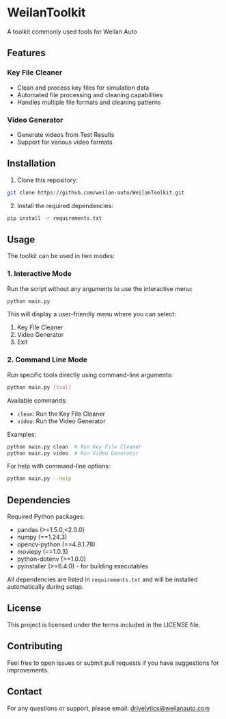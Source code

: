 # WeilanToolkit
A toolkit commonly used tools for Weilan Auto

## Features

### Key File Cleaner
- Clean and process key files for simulation data
- Automated file processing and cleaning capabilities
- Handles multiple file formats and cleaning patterns

### Video Generator
- Generate videos from Test Results
- Support for various video formats

## Installation

1. Clone this repository:
```bash
git clone https://github.com/weilan-auto/WeilanToolkit.git
```

2. Install the required dependencies:
```bash
pip install -r requirements.txt
```

## Usage

The toolkit can be used in two modes:

### 1. Interactive Mode
Run the script without any arguments to use the interactive menu:
```bash
python main.py
```

This will display a user-friendly menu where you can select:
1. Key File Cleaner
2. Video Generator
0. Exit

### 2. Command Line Mode
Run specific tools directly using command-line arguments:
```bash
python main.py [tool]
```

Available commands:
- `clean`: Run the Key File Cleaner
- `video`: Run the Video Generator

Examples:
```bash
python main.py clean  # Run Key File Cleaner
python main.py video  # Run Video Generator
```

For help with command-line options:
```bash
python main.py --help
```

## Dependencies

Required Python packages:
- pandas (>=1.5.0,<2.0.0)
- numpy (==1.24.3)
- opencv-python (==4.8.1.78)
- moviepy (==1.0.3)
- python-dotenv (>=1.0.0)
- pyinstaller (>=6.4.0) - for building executables

All dependencies are listed in `requirements.txt` and will be installed automatically during setup.

## License

This project is licensed under the terms included in the LICENSE file.

## Contributing

Feel free to open issues or submit pull requests if you have suggestions for improvements.

## Contact

For any questions or support, please email: drivelytics@weilanauto.com

